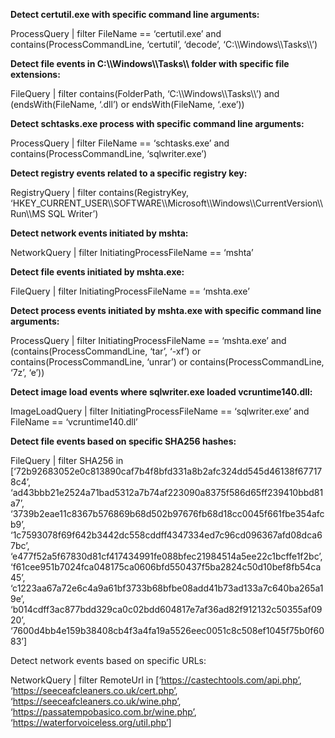 **Detect certutil.exe with specific command line arguments:**

ProcessQuery \| filter FileName == ‘certutil.exe’ and contains(ProcessCommandLine, ‘certutil’, ‘decode’, ‘C:\\\\Windows\\\\Tasks\\\\’)

**Detect file events in C:\\\\Windows\\\\Tasks\\\\ folder with specific file extensions:**

FileQuery \| filter contains(FolderPath, ‘C:\\\\Windows\\\\Tasks\\\\’) and (endsWith(FileName, ‘.dll’) or endsWith(FileName, ‘.exe’))

**Detect schtasks.exe process with specific command line arguments:**

ProcessQuery \| filter FileName == ‘schtasks.exe’ and contains(ProcessCommandLine, ‘sqlwriter.exe’)

**Detect registry events related to a specific registry key:**

RegistryQuery \| filter contains(RegistryKey, ‘HKEY_CURRENT_USER\\\\SOFTWARE\\\\Microsoft\\\\Windows\\\\CurrentVersion\\\\Run\\\\MS SQL Writer’)

**Detect network events initiated by mshta:**

NetworkQuery \| filter InitiatingProcessFileName == ‘mshta’

**Detect file events initiated by mshta.exe:**

FileQuery \| filter InitiatingProcessFileName == ‘mshta.exe’

**Detect process events initiated by mshta.exe with specific command line arguments:**

ProcessQuery \| filter InitiatingProcessFileName == ‘mshta.exe’ and (contains(ProcessCommandLine, ‘tar’, ‘-xf’) or contains(ProcessCommandLine, ‘unrar’) or contains(ProcessCommandLine, ‘7z’, ‘e’))

**Detect image load events where sqlwriter.exe loaded vcruntime140.dll:**

ImageLoadQuery \| filter InitiatingProcessFileName == ‘sqlwriter.exe’ and FileName == ‘vcruntime140.dll’

**Detect file events based on specific SHA256 hashes:**

FileQuery \| filter SHA256 in [‘72b92683052e0c813890caf7b4f8bfd331a8b2afc324dd545d46138f677178c4’, ‘ad43bbb21e2524a71bad5312a7b74af223090a8375f586d65ff239410bbd81a7’, ‘3739b2eae11c8367b576869b68d502b97676fb68d18cc0045f661fbe354afcb9’, ‘1c7593078f69f642b3442dc558cddff4347334ed7c96cd096367afd08dca67bc’, ‘e477f52a5f67830d81cf417434991fe088bfec21984514a5ee22c1bcffe1f2bc’, ‘f61cee951b7024fca048175ca0606bfd550437f5ba2824c50d10bef8fb54ca45’, ‘c1223aa67a72e6c4a9a61bf3733b68bfbe08add41b73ad133a7c640ba265a19e’, ‘b014cdff3ac877bdd329ca0c02bdd604817e7af36ad82f912132c50355af0920’, ‘7600d4bb4e159b38408cb4f3a4fa19a5526eec0051c8c508ef1045f75b0f6083’]

Detect network events based on specific URLs:

NetworkQuery \| filter RemoteUrl in [‘https://castechtools.com/api.php’, ‘https://seeceafcleaners.co.uk/cert.php’, ‘https://seeceafcleaners.co.uk/wine.php’, ‘https://passatempobasico.com.br/wine.php’, ‘https://waterforvoiceless.org/util.php’]
